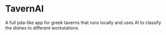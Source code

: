 # TavernAI
A full pda-like app for greek taverns that runs locally and uses AI to classify the dishes to different workstations
